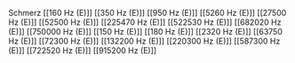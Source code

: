 Schmerz
[[160 Hz (E)]]
[[350 Hz (E)]]
[[950 Hz (E)]]
[[5260 Hz (E)]]
[[27500 Hz (E)]]
[[52500 Hz (E)]]
[[225470 Hz (E)]]
[[522530 Hz (E)]]
[[682020 Hz (E)]]
[[750000 Hz (E)]]
[[150 Hz (E)]]
[[180 Hz (E)]]
[[2320 Hz (E)]]
[[63750 Hz (E)]]
[[72300 Hz (E)]]
[[132200 Hz (E)]]
[[220300 Hz (E)]]
[[587300 Hz (E)]]
[[722520 Hz (E)]]
[[915200 Hz (E)]]